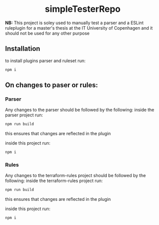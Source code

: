 <h1 align="center">simpleTesterRepo</h1>


**NB:** This project is soley used to manually test a parser and a ESLint ruleplugin for a master's thesis at the IT University of Copenhagen and it should not be used for any other purpose 

## Installation

to install plugins parser and ruleset run:

```bash
npm i
```

## On changes to paser or rules:

### Parser
Any changes to the parser should be followed by the following:
inside the parser project run:
```bash
npm run build
```
this ensures that changes are reflected in the plugin 

inside this project run:
```bash
npm i
```

### Rules
Any changes to the terraform-rules project should be followed by the following:
inside the terraform-rules project run:

```bash
npm run build
```

this ensures that changes are reflected in the plugin 

inside this project run:

```bash
npm i
```
